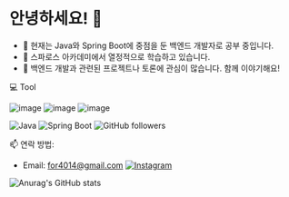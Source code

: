 # 안녕하세요! 👋

- 🌱 현재는 Java와 Spring Boot에 중점을 둔 백엔드 개발자로 공부 중입니다.
- 🔭 스파로스 아카데미에서 열정적으로 학습하고 있습니다.
- 👥 백엔드 개발과 관련된 프로젝트나 토론에 관심이 많습니다. 함께 이야기해요! 

 
💻 Tool
 
![image](https://github.com/Ahnyongju/Ahnyongju/assets/129583887/1a1ba1f1-29d7-4871-b2bb-cc99e467fc92)
![image](https://github.com/Ahnyongju/Ahnyongju/assets/129583887/9725466b-362d-4ab6-9475-5f5c101f17c7)
![image](https://github.com/Ahnyongju/Ahnyongju/assets/129583887/c5f983e1-4244-4412-a1d5-67dd2a88783d)

![Java](https://img.shields.io/badge/-Java-red?logo=java&logoColor=white)
![Spring Boot](https://img.shields.io/badge/-Spring_Boot-6DB33F?logo=spring-boot&logoColor=white)
![GitHub followers](https://img.shields.io/github/followers/Ahnyongju?label=Follow&style=social)

📫 연락 방법: 

- Email: for4014@gmail.com
[![Instagram](https://img.shields.io/badge/-Instagram-E4405F?logo=instagram&logoColor=white&link=https://www.instagram.com/ju_dragon.an/)](https://www.instagram.com/ju_dragon.an/)

![Anurag's GitHub stats](https://github-readme-stats.vercel.app/api?username=Ahnyongju&show_icons=true&theme=radical)
  
 
